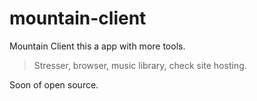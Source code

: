 # mountain-client
Mountain Client this a app with more tools.

> Stresser,
> browser,
> music library,
> check site hosting.

Soon of open source.
